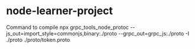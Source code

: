 # node-learner-project

Command to compile npx grpc_tools_node_protoc --js_out=import_style=commonjs,binary:./proto --grpc_out=grpc_js:./proto -I ./proto ./proto/token.proto
